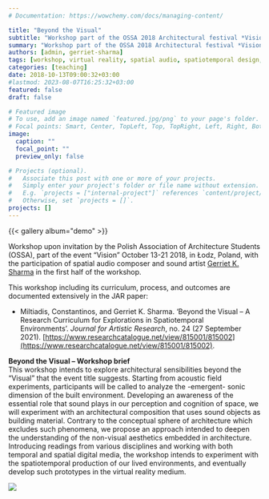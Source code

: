 ```yaml
---
# Documentation: https://wowchemy.com/docs/managing-content/

title: "Beyond the Visual"
subtitle: "Workshop part of the OSSA 2018 Architectural festival *Vision*"
summary: "Workshop part of the OSSA 2018 Architectural festival *Vision*"
authors: [admin, gerriet-sharma]
tags: [workshop, virtual reality, spatial audio, spatiotemporal design, exhibition, fix, add images]
categories: [teaching]
date: 2018-10-13T09:00:32+03:00
#lastmod: 2023-08-07T16:25:32+03:00
featured: false
draft: false

# Featured image
# To use, add an image named `featured.jpg/png` to your page's folder.
# Focal points: Smart, Center, TopLeft, Top, TopRight, Left, Right, BottomLeft, Bottom, BottomRight.
image:
  caption: ""
  focal_point: ""
  preview_only: false

# Projects (optional).
#   Associate this post with one or more of your projects.
#   Simply enter your project's folder or file name without extension.
#   E.g. `projects = ["internal-project"]` references `content/project/deep-learning/index.md`.
#   Otherwise, set `projects = []`.
projects: []
---
```


{{< gallery album="demo" >}}


Workshop upon invitation by the Polish Association of Architecture Students (OSSA), part of the event “Vision” October 13-21 2018, in Łodz, Poland, with the participation of spatial audio composer and sound artist [Gerriet K. Sharma](http://gksh.net/) in the first half of the workshop.

This workshop including its curriculum, process, and outcomes are documented extensively in the JAR paper:

- Miltiadis, Constantinos, and Gerriet K. Sharma. ‘Beyond the Visual – A Research Curriculum for Explorations in Spatiotemporal Environments’. _Journal for Artistic Research_, no. 24 (27 September 2021). [https://www.researchcatalogue.net/view/815001/815002](https://www.researchcatalogue.net/view/815001/815002).

**Beyond the Visual – Workshop brief**  
This workshop intends to explore architectural sensibilities beyond the “Visual” that the event title suggests. Starting from acoustic field experiments, participants will be called to analyze the -emergent- sonic dimension of the built environment. Developing an awareness of the essential role that sound plays in our perception and cognition of space, we will experiment with an architectural composition that uses sound objects as building material. Contrary to the conceptual sphere of architecture which excludes such phenomena, we propose an approach intended to deepen the understanding of the non-visual aesthetics embedded in architecture. Introducing readings from various disciplines and working with both temporal and spatial digital media, the workshop intends to experiment with the spatiotemporal production of our lived environments, and eventually develop such prototypes in the virtual reality medium.

![](http://studioany.com/wp-content/uploads/2018/10/1540552870643-640x400.jpg)